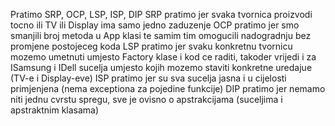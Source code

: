 Pratimo SRP, OCP, LSP, ISP, DIP 
SRP pratimo jer svaka tvornica proizvodi tocno ili TV ili Display ima samo jedno zaduzenje
OCP pratimo jer smo smanjili broj metoda u App klasi te samim tim omogucili nadogradnju bez promjene postojeceg koda
LSP pratimo jer svaku konkretnu tvornicu mozemo umetnuti umjesto Factory klase i kod ce raditi, takoder vrijedi i za 
ISamsung i IDell sucelja umjesto kojih mozemo staviti konkretne uredajue (TV-e i Display-eve)
ISP pratimo jer su sva sucelja jasna i u cijelosti primjenjena (nema exceptiona za pojedine funkcije)
DIP pratimo jer nemamo niti jednu cvrstu spregu, sve je ovisno o apstrakcijama (suceljima i apstraktnim klasama)
